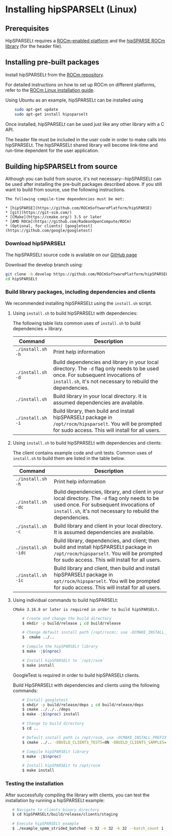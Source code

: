 # Installing hipSPARSELt (Linux)

## Prerequisites

HipSPARSELt requires a [ROCm-enabled platform](https://rocm.github.io/) and the
[hipSPARSE ROCm library](https://github.com/ROCmSoftwarePlatform/hipSPARSE) (for the header file).

## Installing pre-built packages

Install hipSPARSELt from the
[ROCm repository](https://rocm.github.io/ROCmInstall.html#installing-from-amd-rocm-repositories).

For detailed instructions on how to set up ROCm on different platforms, refer to the
[ROCm Linux installation guide](https://rocm.docs.amd.com/en/develop/tutorials/install/linux/index.html).

Using Ubuntu as an example, hipSPARSELt can be installed using

```bash
    sudo apt-get update
    sudo apt-get install hipsparselt
```

Once installed, hipSPARSELt can be used just like any other library with a C API.

The header file must be included in the user code in order to make calls into hipSPARSELt. The
hipSPARSELt shared library will become link-time and run-time dependent for the user application.

## Building hipSPARSELt from source

Although you can build from source, it's not necessary--hipSPARSELt can be used after installing the
pre-built packages described above. If you still want to build from source, use the following
instructions.

```{note}
The following compile-time dependencies must be met:

* [hipSPARSE](https://github.com/ROCmSoftwarePlatform/hipSPARSE)
* [git](https://git-scm.com/)
* [CMake](https://cmake.org/) 3.5 or later
* [AMD ROCm](https://github.com/RadeonOpenCompute/ROCm)
* (Optional, for clients) [googletest](https://github.com/google/googletest)
```

### Download hipSPARSELt

The hipSPARSELt source code is available on our
[GitHub page](https://github.com/ROCmSoftwarePlatform/hipSPARSELt)

Download the develop branch using:

```bash
git clone -b develop https://github.com/ROCmSoftwarePlatform/hipSPARSELt.git
cd hipSPARSELt
```

### Build library packages, including dependencies and clients

We recommended installing hipSPARSELt using the `install.sh` script.

1. Using `install.sh` to build hipSPARSELt with dependencies:

    The following table lists common uses of `install.sh` to build dependencies + library.

    | Command | Description |
    |-------------|--------------|
    | `./install.sh -h` | Print help information |
    | `./install.sh -d` | Build dependencies and library in your local directory. The `-d` flag only needs to be used once. For subsequent invocations of `install.sh`, it's not necessary to rebuild the dependencies. |
    | `./install.sh` | Build library in your local directory. It is assumed dependencies are available. |
    | `./install.sh -i` | Build library, then build and install hipSPARSELt package in `/opt/rocm/hipsparselt`. You will be prompted for sudo access. This will install for all users. |

2. Using `install.sh` to build hipSPARSELt with dependencies and clients:

    The client contains example code and unit tests. Common uses of `install.sh` to build them are listed in the table below.

    | Command | Description |
    |-------------|--------------|
    | `./install.sh -h` | Print help information |
    | `./install.sh -dc` | Build dependencies, library, and client in your local directory. The `-d` flag only needs to be used once. For subsequent invocations of `install.sh`, it's not necessary to rebuild the dependencies. |
    | `./install.sh -c` | Build library and client in your local directory. It is assumed dependencies are available. |
    | `./install.sh -idc` | Build library, dependencies, and client; then build and install hipSPARSELt package in `/opt/rocm/hipsparselt`. You will be prompted for sudo access. This will install for all users. |
    | `./install.sh -ic` | Build library and client, then build and install hipSPARSELt package in `opt/rocm/hipsparselt`. You will be prompted for sudo access. This will install for all users. |

3. Using individual commands to build hipSPARSELt:

    ```{note}
    CMake 3.16.8 or later is required in order to build hipSPARSELt.
    ```

    ```bash
        # Create and change the build directory
        $ mkdir -p build/release ; cd build/release

        # Change default install path (/opt/rocm); use -DCMAKE_INSTALL_PREFIX=<path> to adjust the path
        $  cmake ../..

        # Compile the hipSPARSELt library
        $ make -j$(nproc)

        # Install hipSPARSELt to `/opt/rocm`
        $ make install
      ```

    GoogleTest is required in order to build hipSPARSELt clients.

    Build HipSPARSELt with dependencies and clients using the following commands:

    ```bash
        # Install googletest
        $ mkdir -p build/release/deps ; cd build/release/deps
        $ cmake ../../../deps
        $ make -j$(nproc) install

        # Change to build directory
        $ cd ..

        # Default install path is /opt/rocm, use -DCMAKE_INSTALL_PREFIX=<path> to adjust it
        $ cmake ../.. -DBUILD_CLIENTS_TESTS=ON -DBUILD_CLIENTS_SAMPLES=ON

        # Compile hipSPARSELt library
        $ make -j$(nproc)

        # Install hipSPARSELt to /opt/rocm
        $ make install
     ```

### Testing the installation

After successfully compiling the library with clients, you can test the installation by running a hipSPARSELt example:

``` bash
   # Navigate to clients binary directory
   $ cd hipSPARSELt/build/release/clients/staging

   # Execute hipSPARSELt example
   $ ./example_spmm_strided_batched -m 32 -n 32 -k 32 --batch_count 1
```
